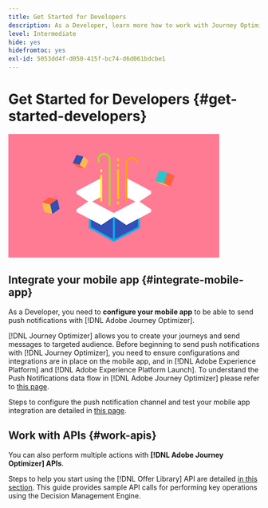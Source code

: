 ```yaml
---
title: Get Started for Developers
description: As a Developer, learn more how to work with Journey Optimizer
level: Intermediate
hide: yes
hidefromtoc: yes
exl-id: 5053dd4f-d050-415f-bc74-d6d061bdcbe1
---
```

# Get Started for Developers {#get-started-developers}

![developer](assets/do-not-localize/user-3.png) 

## Integrate your mobile app {#integrate-mobile-app}

As a Developer, you need to **configure your mobile app** to be able to send push notifications with [!DNL Adobe Journey Optimizer].

[!DNL Journey Optimizer] allows you to create your journeys and send messages to targeted audience. Before beginning to send push notifications with [!DNL Journey Optimizer], you need to ensure configurations and integrations are in place on the mobile app, and in [!DNL Adobe Experience Platform] and [!DNL Adobe Experience Platform Launch]. To understand the Push Notifications data flow in [!DNL Adobe Journey Optimizer] please refer to [this page](../../push-gs.md). 

Steps to configure the push notification channel and test your mobile app integration are detailed in [this page](../../push-configuration.md). 

## Work with APIs {#work-apis}

You can also perform multiple actions with **[!DNL Adobe Journey Optimizer] APIs**.

Steps to help you start using the [!DNL Offer Library] API are detailed [in this section](../../offers/api-reference/getting-started.md). This guide provides sample API calls for performing key operations using the Decision Management Engine.
